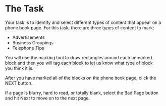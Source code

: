 # The Task
Your task is to identify and select different types of content that appear on a phone book page. For this task, there are three types of content to mark:  
- Advertisements
- Business Groupings
- Telephone Tips

You will use the marking tool to draw rectangles around each unmarked block and then you will tag each block to let us know what type of block you think it is.    

After you have marked all of the blocks on the phone book page, click the NEXT button.     

If a page is blurry, hard to read, or totally blank, select the Bad Page button and hit Next to move on to the next page.    

